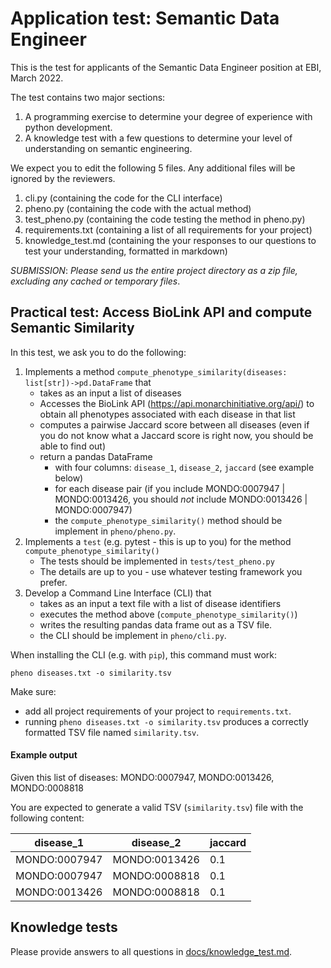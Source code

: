 # Application test: Semantic Data Engineer

This is the test for applicants of the Semantic Data Engineer position at EBI, March 2022.

The test contains two major sections:

1. A programming exercise to determine your degree of experience with python development.
2. A knowledge test with a few questions to determine your level of understanding on semantic engineering.

We expect you to edit the following 5 files. Any additional files will be ignored by the reviewers.

1. cli.py (containing the code for the CLI interface)
1. pheno.py (containing the code with the actual method)
1. test_pheno.py (containing the code testing the method in pheno.py)
1. requirements.txt (containing a list of all requirements for your project)
1. knowledge_test.md (containing the your responses to our questions to test your understanding, formatted in markdown)

*SUBMISSION*: _Please send us the entire project directory as a zip file, excluding any cached or temporary files_.

## Practical test: Access BioLink API and compute Semantic Similarity

In this test, we ask you to do the following:

1. Implements a method `compute_phenotype_similarity(diseases: list[str])->pd.DataFrame` that
   - takes as an input a list of diseases
   - Accesses the BioLink API (https://api.monarchinitiative.org/api/) to obtain all phenotypes associated with each disease in that list
   - computes a pairwise Jaccard score between all diseases (even if you do not know what a Jaccard score is right now, you should be able to find out)
   - return a pandas DataFrame 
     - with four columns: `disease_1`, `disease_2`, `jaccard` (see example below)
     - for each disease pair (if you include MONDO:0007947 | MONDO:0013426, you should _not_ include MONDO:0013426 | MONDO:0007947)
     - the `compute_phenotype_similarity()` method should be implement in `pheno/pheno.py`.
1. Implements a `test` (e.g. pytest - this is up to you) for the method `compute_phenotype_similarity()`
   - The tests should be implemented in `tests/test_pheno.py`
   - The details are up to you - use whatever testing framework you prefer.
1. Develop a Command Line Interface (CLI) that 
   - takes as an input a text file with a list of disease identifiers
   - executes the method above (`compute_phenotype_similarity()`)
   - writes the resulting pandas data frame out as a TSV file.
   - the CLI should be implement in `pheno/cli.py`.

When installing the CLI (e.g. with `pip`), this command must work:

```
pheno diseases.txt -o similarity.tsv
```

Make sure:

- add all project requirements of your project to `requirements.txt`.
- running `pheno diseases.txt -o similarity.tsv` produces a correctly formatted TSV file named `similarity.tsv`.

#### Example output

Given this list of diseases: MONDO:0007947, MONDO:0013426, MONDO:0008818

You are expected to generate a valid TSV (`similarity.tsv`) file with the following content:

| disease_1 | disease_2 | jaccard |
| --------- | --------- | ------- |
| MONDO:0007947 | MONDO:0013426 | 0.1 |
| MONDO:0007947 | MONDO:0008818 | 0.1 |
| MONDO:0013426 | MONDO:0008818 | 0.1 |

## Knowledge tests

Please provide answers to all questions in [docs/knowledge_test.md](docs/knowledge_test.md).
